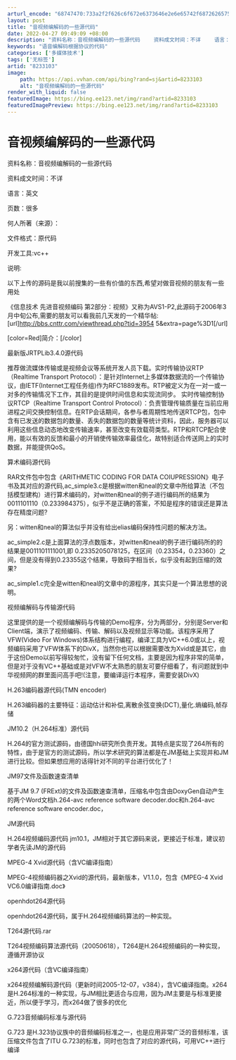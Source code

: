 ```yaml
---
arturl_encode: "68747470:733a2f2f626c6f672e6373646e2e6e65742f68726265757768:772f61727469636c652f64657461696c732f38323333313033"
layout: post
title: "音视频编解码的一些源代码"
date: 2022-04-27 09:49:09 +08:00
description: "资料名称：音视频编解码的一些源代码 　　资料成文时间：不详 　　语言：英文 　　页数：很多 　　何人"
keywords: "语音编解码根据协议的代码"
categories: ['多媒体技术']
tags: ['无标签']
artid: "8233103"
image:
    path: https://api.vvhan.com/api/bing?rand=sj&artid=8233103
    alt: "音视频编解码的一些源代码"
render_with_liquid: false
featuredImage: https://bing.ee123.net/img/rand?artid=8233103
featuredImagePreview: https://bing.ee123.net/img/rand?artid=8233103
---
```


# 音视频编解码的一些源代码

资料名称：音视频编解码的一些源代码
  
  
资料成文时间：不详
  
  
语言：英文
  
  
页数：很多
  
  
何人所著（来源）：
  
  
文件格式：原代码
  
  
开发工具:vc++
  
  
说明:
  
  
以下上传的源码是我以前搜集的一些有价值的东西,希望对做音视频的朋友有一些用处
  
  
《信息技术 先进音视频编码 第2部分：视频》又称为AVS1-P2,此源码于2006年3月中旬公布,需要的朋友可以看我前几天发的一个精华帖:[url]http://bbs.cnttr.com/viewthread.php?tid=3954 5&extra=page%3D1[/url]
  
  
[color=Red]简介：[/color]
  
  
最新版JRTPLib3.4.0源代码
  
  
推荐做流媒体传输或是视频会议等系统开发人员下载。实时传输协议RTP（Realtime Transport Protocol）：是针对Internet上多媒体数据流的一个传输协议，由IETF(Internet工程任务组)作为RFC1889发布。RTP被定义为在一对一或一对多的传输情况下工作，其目的是提供时间信息和实现流同步。 实时传输控制协议RTCP（Realtime Transport Control Protocol）：负责管理传输质量在当前应用进程之间交换控制信息。在RTP会话期间，各参与者周期性地传送RTCP包，包中含有已发送的数据包的数量、丢失的数据包的数量等统计资料，因此，服务器可以利用这些信息动态地改变传输速率，甚至改变有效载荷类型。RTP和RTCP配合使用，能以有效的反馈和最小的开销使传输效率最佳化，故特别适合传送网上的实时数据，并能提供QoS。
  
  
算术编码源代码
  
  
RAR文件包中包含《ARITHMETIC CODING FOR DATA COIUPRESSION》电子书及其对应的源代码,ac_simple3.c是根据witten和neal的文章中所给算法（不包括模型建构）进行算术编码的，对witten和neal的例子进行编码所的结果为0011101110（0.233984375），似乎不是正确的答案，不知是程序的错误还是算法存在精度问题?
  
  
另：witten和neal的算法似乎并没有给出elias编码保持性问题的解决方法。
  
  
ac_simple2.c是上面算法的浮点数版本，对witten和neal的例子进行编码所的的结果是0011101111001,即 0.2335205078125，在区间（0.23354，0.23360）之间，但是没有得到0.23355这个结果，导致码字相当长，似乎没有起到压缩的效果?
  
  
ac_simple1.c完全是witten和neal的文章中的源程序，其实只是一个算法思想的说明。
  
  
视频编解码与传输源代码
  
  
这里提供的是一个视频编解码与传输的Demo程序，分为两部分，分别是Server和Client端，演示了视频编码、传输、解码以及视频显示等功能。该程序采用了VFW(Video For Windows)体系结构进行编程，编译工具为VC++6.0或以上，视频编码采用了VFW体系下的DivX，当然你也可以根据需要改为Xvid或是其它，由于这份Demo以前写得较匆忙，没有留下任何文档，主要是因为程序非常的简单，但是对于没有VC++基础或是对VFW不太熟悉的朋友可要仔细看了，有问题就到中华视频网的群里面问高手吧!(注意，要编译运行本程序，需要安装DivX)
  
  
H.263编码器源代码(TMN encoder)
  
  
H.263编码器的主要特征：运动估计和补偿,离散余弦变换(DCT),量化.熵编码,帧存储
  
  
JM10.2（H.264标准）源代码
  
  
H.264的官方测试源码，由德国hhi研究所负责开发。其特点是实现了264所有的特性，由于是官方的测试源码，所以学术研究的算法都是在JM基础上实现并和JM进行比较。但如果想应用的话得针对不同的平台进行优化了！
  
  
JM97文件及函数速查清单
  
  
基于JM 9.7 (FRExt)的文件及函数速查清单，压缩名中包含由DoxyGen自动产生的两个Word文档h.264-avc reference software decoder.doc和h.264-avc reference software encoder.doc，
  
  
JM源代码
  
  
H.264视频编码源代码 jm10.1，JM相对于其它源码来说，更接近于标准，建议初学者先读JM的源代码
  
  
MPEG-4 Xvid源代码（含VC编译指南）
  
  
MPEG-4视频编码器之Xvid的源代码，最新版本，V1.1.0，包含《MPEG-4 Xvid VC6.0编译指南.doc》
  
  
openhdot264源代码
  
  
openhdot264源代码，属于H.264视频编码算法的一种实现。
  
  
T264源代码.rar
  
  
T264视频编码算法源代码（20050618），T264是H.264视频编码的一种实现，遵循开源协议
  
  
x264源代码（含VC编译指南）
  
  
x264视频编解码源代码（更新时间2005-12-07，v384），含VC编译指南。x264是H.264标准的一种实现，与JM相比更适合与应用，因为JM主要是与标准更接近，所以便于学习，而x264做了很多的优化
  
  
G.723音频编码标准与源代码
  
  
G.723 是H.323协议族中的音频编码标准之一，也是应用非常广泛的音频标准，该压缩文件包含了ITU G.723的标准，同时也包含了对应的源代码，可用VC++进行编译